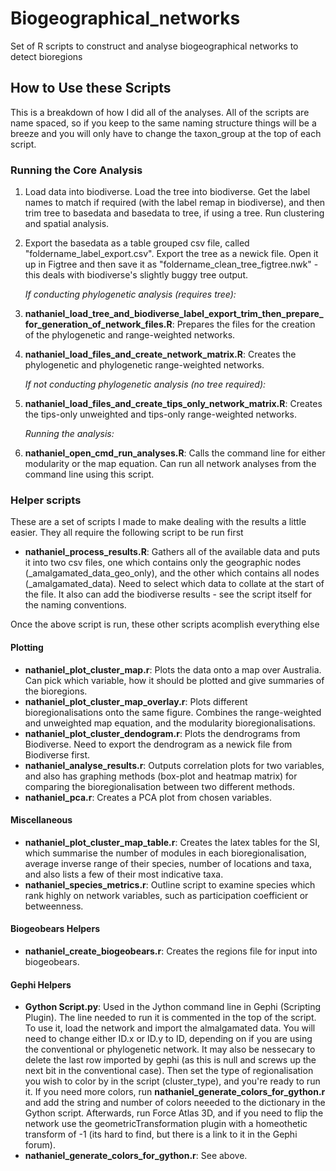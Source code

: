 # Biogeographical_networks
Set of R scripts to construct and analyse biogeographical networks to detect bioregions


## How to Use these Scripts

This is a breakdown of how I did all of the analyses. All of the scripts are name spaced, so if you keep to the same naming structure things will be a breeze and you will only have to change the taxon_group at the top of each script.

### Running the Core Analysis

1. Load data into biodiverse. Load the tree into biodiverse. Get the label names to match if required (with the label remap in biodiverse), and then trim tree to basedata and basedata to tree, if using a tree. Run clustering and spatial analysis.
2. Export the basedata as a table grouped csv file, called "foldername\_label\_export.csv". Export the tree as a newick file. Open it up in Figtree and then save it as "foldername\_clean\_tree\_figtree.nwk" - this deals with biodiverse's slightly buggy tree output.

    *If conducting phylogenetic analysis (requires tree):*
3. **nathaniel\_load\_tree\_and\_biodiverse\_label\_export\_trim\_then\_prepare\_for\_generation\_of\_network\_files.R**: Prepares the files for the creation of the phylogenetic and range-weighted networks.
3. **nathaniel\_load\_files\_and\_create\_network\_matrix.R**: Creates the phylogenetic and phylogenetic range-weighted networks.

    *If not conducting phylogenetic analysis (no tree required):*
3. **nathaniel\_load\_files\_and\_create\_tips\_only\_network\_matrix.R**: Creates the tips-only unweighted and tips-only range-weighted networks.

    *Running the analysis:*
4. **nathaniel\_open\_cmd\_run\_analyses.R**: Calls the command line for either modularity or the map equation. Can run all network analyses from the command line using this script.

### Helper scripts

These are a set of scripts I made to make dealing with the results a little easier. They all require the following script to be run first

+ **nathaniel\_process\_results.R**: Gathers all of the available data and puts it into two csv files, one which contains only the geographic nodes (\_amalgamated\_data\_geo\_only), and the other which contains all nodes (\_amalgamated\_data). Need to select which data to collate at the start of the file. It also can add the biodiverse results - see the script itself for the naming conventions.

Once the above script is run, these other scripts acomplish everything else

#### Plotting
+ **nathaniel\_plot\_cluster\_map.r**: Plots the data onto a map over Australia. Can pick which variable, how it should be plotted and give summaries of the bioregions.
+ **nathaniel\_plot\_cluster\_map\_overlay.r**: Plots different bioregionalisations onto the same figure. Combines the range-weighted and unweighted map equation, and the modularity bioregionalisations.
+ **nathaniel\_plot\_cluster\_dendogram.r**: Plots the dendrograms from Biodiverse. Need to export the dendrogram as a newick file from Biodiverse first.
+ **nathaniel\_analyse\_results.r**: Outputs correlation plots for two variables, and also has graphing methods (box-plot and heatmap matrix) for comparing the bioregionalisation between two different methods.
+ **nathaniel\_pca.r**: Creates a PCA plot from chosen variables.

#### Miscellaneous
+ **nathaniel\_plot\_cluster\_map\_table.r**: Creates the latex tables for the SI, which summarise the number of modules in each bioregionalisation, average inverse range of their species, number of locations and taxa, and also lists a few of their most indicative taxa.
+ **nathaniel\_species\_metrics.r**: Outline script to examine species which rank highly on network variables, such as participation coefficient or betweenness.

#### Biogeobears Helpers
+ **nathaniel\_create\_biogeobears.r**: Creates the regions file for input into biogeobears.

#### Gephi Helpers
+ **Gython Script.py**: Used in the Jython command line in Gephi (Scripting Plugin). The line needed to run it is commented in the top of the script. To use it, load the network and import the almalgamated data. You will need to change either ID.x or ID.y to ID, depending on if you are using the conventional or phylogenetic network. It may also be nessecary to delete the last row imported by gephi (as this is null and screws up the next bit in the conventional case). Then set the type of regionalisation you wish to color by in the script (cluster\_type), and you're ready to run it. If you need more colors, run **nathaniel\_generate\_colors\_for\_gython.r** and add the string and number of colors neeeded to the dictionary in the Gython script. Afterwards, run Force Atlas 3D, and if you need to flip the network use the geometricTransformation plugin with a homeothetic transform of -1 (its hard to find, but there is a link to it in the Gephi forum).
 + **nathaniel\_generate\_colors\_for\_gython.r**: See above.
